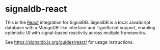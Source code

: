 # signaldb-react

This is the [React](https://react.dev) integration for SignalDB. SignalDB is a local JavaScript database with a MongoDB-like interface and TypeScript support, enabling optimistic UI with signal-based reactivity across multiple frameworks.

See https://signaldb.js.org/guides/react/ for usage instructions.
